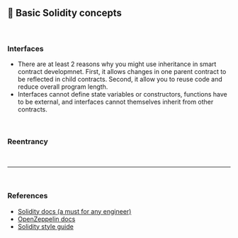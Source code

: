 ## 👾 Basic Solidity concepts

<br>

### Interfaces

* There are at least 2 reasons why you might use inheritance in smart contract developmnet. First, it allows changes in one parent contract to be reflected in child contracts. Second, it allow you to reuse code and reduce overall program length.
* Interfaces cannot define state variables or constructors, functions have to be external, and interfaces cannot themselves inherit from other contracts.

<br>

### Reentrancy


<br>


---

<br>


### References

* [Solidity docs (a must for any engineer)](https://docs.soliditylang.org/en/v0.8.12/)
* [OpenZeppelin docs](https://docs.openzeppelin.com/)
* [Solidity style guide](https://docs.soliditylang.org/en/latest/style-guide.html)

<br>
